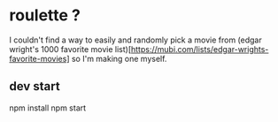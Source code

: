# roulette ?

I couldn't find a way to easily and randomly pick a movie from (edgar wright's 1000 favorite movie list)[https://mubi.com/lists/edgar-wrights-favorite-movies] so I'm making one myself.


## dev start

npm install
npm start
